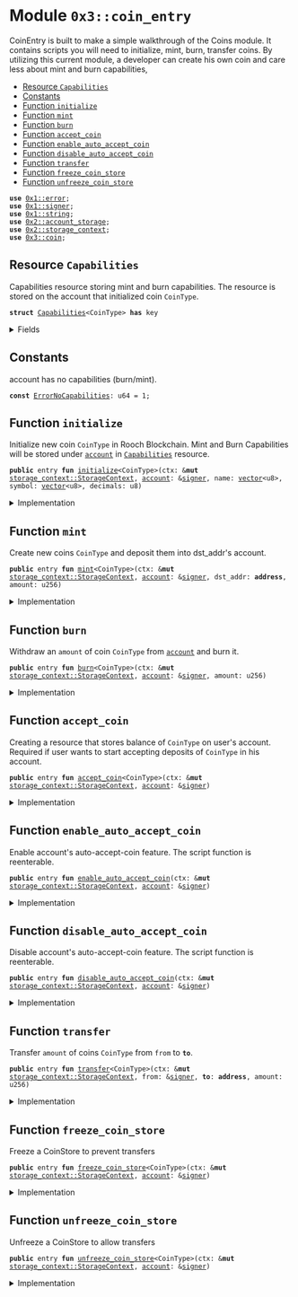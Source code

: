 
<a name="0x3_coin_entry"></a>

# Module `0x3::coin_entry`

CoinEntry is built to make a simple walkthrough of the Coins module.
It contains scripts you will need to initialize, mint, burn, transfer coins.
By utilizing this current module, a developer can create his own coin and care less about mint and burn capabilities,


-  [Resource `Capabilities`](#0x3_coin_entry_Capabilities)
-  [Constants](#@Constants_0)
-  [Function `initialize`](#0x3_coin_entry_initialize)
-  [Function `mint`](#0x3_coin_entry_mint)
-  [Function `burn`](#0x3_coin_entry_burn)
-  [Function `accept_coin`](#0x3_coin_entry_accept_coin)
-  [Function `enable_auto_accept_coin`](#0x3_coin_entry_enable_auto_accept_coin)
-  [Function `disable_auto_accept_coin`](#0x3_coin_entry_disable_auto_accept_coin)
-  [Function `transfer`](#0x3_coin_entry_transfer)
-  [Function `freeze_coin_store`](#0x3_coin_entry_freeze_coin_store)
-  [Function `unfreeze_coin_store`](#0x3_coin_entry_unfreeze_coin_store)


<pre><code><b>use</b> <a href="">0x1::error</a>;
<b>use</b> <a href="">0x1::signer</a>;
<b>use</b> <a href="">0x1::string</a>;
<b>use</b> <a href="">0x2::account_storage</a>;
<b>use</b> <a href="">0x2::storage_context</a>;
<b>use</b> <a href="coin.md#0x3_coin">0x3::coin</a>;
</code></pre>



<a name="0x3_coin_entry_Capabilities"></a>

## Resource `Capabilities`

Capabilities resource storing mint and burn capabilities.
The resource is stored on the account that initialized coin <code>CoinType</code>.


<pre><code><b>struct</b> <a href="coin_entry.md#0x3_coin_entry_Capabilities">Capabilities</a>&lt;CoinType&gt; <b>has</b> key
</code></pre>



<details>
<summary>Fields</summary>


<dl>
<dt>
<code>burn_cap: <a href="coin.md#0x3_coin_BurnCapability">coin::BurnCapability</a>&lt;CoinType&gt;</code>
</dt>
<dd>

</dd>
<dt>
<code>freeze_cap: <a href="coin.md#0x3_coin_FreezeCapability">coin::FreezeCapability</a>&lt;CoinType&gt;</code>
</dt>
<dd>

</dd>
<dt>
<code>mint_cap: <a href="coin.md#0x3_coin_MintCapability">coin::MintCapability</a>&lt;CoinType&gt;</code>
</dt>
<dd>

</dd>
</dl>


</details>

<a name="@Constants_0"></a>

## Constants


<a name="0x3_coin_entry_ErrorNoCapabilities"></a>

account has no capabilities (burn/mint).


<pre><code><b>const</b> <a href="coin_entry.md#0x3_coin_entry_ErrorNoCapabilities">ErrorNoCapabilities</a>: u64 = 1;
</code></pre>



<a name="0x3_coin_entry_initialize"></a>

## Function `initialize`

Initialize new coin <code>CoinType</code> in Rooch Blockchain.
Mint and Burn Capabilities will be stored under <code><a href="account.md#0x3_account">account</a></code> in <code><a href="coin_entry.md#0x3_coin_entry_Capabilities">Capabilities</a></code> resource.


<pre><code><b>public</b> entry <b>fun</b> <a href="coin_entry.md#0x3_coin_entry_initialize">initialize</a>&lt;CoinType&gt;(ctx: &<b>mut</b> <a href="_StorageContext">storage_context::StorageContext</a>, <a href="account.md#0x3_account">account</a>: &<a href="">signer</a>, name: <a href="">vector</a>&lt;u8&gt;, symbol: <a href="">vector</a>&lt;u8&gt;, decimals: u8)
</code></pre>



<details>
<summary>Implementation</summary>


<pre><code><b>public</b> entry <b>fun</b> <a href="coin_entry.md#0x3_coin_entry_initialize">initialize</a>&lt;CoinType&gt;(
    ctx: &<b>mut</b> StorageContext,
    <a href="account.md#0x3_account">account</a>: &<a href="">signer</a>,
    name: <a href="">vector</a>&lt;u8&gt;,
    symbol: <a href="">vector</a>&lt;u8&gt;,
    decimals: u8,
) {
    <b>let</b> (burn_cap, freeze_cap, mint_cap) = <a href="coin.md#0x3_coin_initialize">coin::initialize</a>&lt;CoinType&gt;(
        ctx,
        <a href="account.md#0x3_account">account</a>,
        <a href="_utf8">string::utf8</a>(name),
        <a href="_utf8">string::utf8</a>(symbol),
        decimals,
    );

    <a href="_global_move_to">account_storage::global_move_to</a>(ctx, <a href="account.md#0x3_account">account</a>, <a href="coin_entry.md#0x3_coin_entry_Capabilities">Capabilities</a>&lt;CoinType&gt; {
        burn_cap,
        freeze_cap,
        mint_cap
    });
}
</code></pre>



</details>

<a name="0x3_coin_entry_mint"></a>

## Function `mint`

Create new coins <code>CoinType</code> and deposit them into dst_addr's account.


<pre><code><b>public</b> entry <b>fun</b> <a href="coin_entry.md#0x3_coin_entry_mint">mint</a>&lt;CoinType&gt;(ctx: &<b>mut</b> <a href="_StorageContext">storage_context::StorageContext</a>, <a href="account.md#0x3_account">account</a>: &<a href="">signer</a>, dst_addr: <b>address</b>, amount: u256)
</code></pre>



<details>
<summary>Implementation</summary>


<pre><code><b>public</b> entry <b>fun</b> <a href="coin_entry.md#0x3_coin_entry_mint">mint</a>&lt;CoinType&gt;(
    ctx: &<b>mut</b> StorageContext,
    <a href="account.md#0x3_account">account</a>: &<a href="">signer</a>,
    dst_addr: <b>address</b>,
    amount: u256,
) {
    <b>let</b> account_addr = <a href="_address_of">signer::address_of</a>(<a href="account.md#0x3_account">account</a>);

    <b>assert</b>!(
        <a href="_global_exists">account_storage::global_exists</a>&lt;<a href="coin_entry.md#0x3_coin_entry_Capabilities">Capabilities</a>&lt;CoinType&gt;&gt;(ctx, account_addr),
        <a href="_not_found">error::not_found</a>(<a href="coin_entry.md#0x3_coin_entry_ErrorNoCapabilities">ErrorNoCapabilities</a>),
    );

    <b>let</b> cap = <a href="_global_move_from">account_storage::global_move_from</a>&lt;<a href="coin_entry.md#0x3_coin_entry_Capabilities">Capabilities</a>&lt;CoinType&gt;&gt;(ctx, account_addr);
    // <b>let</b> cap = <a href="_global_borrow">account_storage::global_borrow</a>&lt;<a href="coin_entry.md#0x3_coin_entry_Capabilities">Capabilities</a>&lt;CoinType&gt;&gt;(ctx, account_addr);
    <b>let</b> coins_minted = <a href="coin.md#0x3_coin_mint">coin::mint</a>(ctx, amount, &cap.mint_cap);
    <a href="coin.md#0x3_coin_deposit">coin::deposit</a>(ctx, dst_addr, coins_minted);
    <a href="_global_move_to">account_storage::global_move_to</a>&lt;<a href="coin_entry.md#0x3_coin_entry_Capabilities">Capabilities</a>&lt;CoinType&gt;&gt;(ctx, <a href="account.md#0x3_account">account</a>, cap)
}
</code></pre>



</details>

<a name="0x3_coin_entry_burn"></a>

## Function `burn`

Withdraw an <code>amount</code> of coin <code>CoinType</code> from <code><a href="account.md#0x3_account">account</a></code> and burn it.


<pre><code><b>public</b> entry <b>fun</b> <a href="coin_entry.md#0x3_coin_entry_burn">burn</a>&lt;CoinType&gt;(ctx: &<b>mut</b> <a href="_StorageContext">storage_context::StorageContext</a>, <a href="account.md#0x3_account">account</a>: &<a href="">signer</a>, amount: u256)
</code></pre>



<details>
<summary>Implementation</summary>


<pre><code><b>public</b> entry <b>fun</b> <a href="coin_entry.md#0x3_coin_entry_burn">burn</a>&lt;CoinType&gt;(
    ctx: &<b>mut</b> StorageContext,
    <a href="account.md#0x3_account">account</a>: &<a href="">signer</a>,
    amount: u256,
) {
    <b>let</b> account_addr = <a href="_address_of">signer::address_of</a>(<a href="account.md#0x3_account">account</a>);

    <b>assert</b>!(
        <a href="_global_exists">account_storage::global_exists</a>&lt;<a href="coin_entry.md#0x3_coin_entry_Capabilities">Capabilities</a>&lt;CoinType&gt;&gt;(ctx, account_addr),
        <a href="_not_found">error::not_found</a>(<a href="coin_entry.md#0x3_coin_entry_ErrorNoCapabilities">ErrorNoCapabilities</a>),
    );

    // <b>let</b> cap = <a href="_global_borrow">account_storage::global_borrow</a>&lt;<a href="coin_entry.md#0x3_coin_entry_Capabilities">Capabilities</a>&lt;CoinType&gt;&gt;(ctx, account_addr);
    <b>let</b> cap = <a href="_global_move_from">account_storage::global_move_from</a>&lt;<a href="coin_entry.md#0x3_coin_entry_Capabilities">Capabilities</a>&lt;CoinType&gt;&gt;(ctx, account_addr);
    <b>let</b> to_burn = <a href="coin.md#0x3_coin_withdraw">coin::withdraw</a>&lt;CoinType&gt;(ctx, <a href="account.md#0x3_account">account</a>, amount);
    <a href="coin.md#0x3_coin_burn">coin::burn</a>&lt;CoinType&gt;(ctx, to_burn, &cap.burn_cap);
    <a href="_global_move_to">account_storage::global_move_to</a>&lt;<a href="coin_entry.md#0x3_coin_entry_Capabilities">Capabilities</a>&lt;CoinType&gt;&gt;(ctx, <a href="account.md#0x3_account">account</a>, cap);
}
</code></pre>



</details>

<a name="0x3_coin_entry_accept_coin"></a>

## Function `accept_coin`

Creating a resource that stores balance of <code>CoinType</code> on user's account.
Required if user wants to start accepting deposits of <code>CoinType</code> in his account.


<pre><code><b>public</b> entry <b>fun</b> <a href="coin_entry.md#0x3_coin_entry_accept_coin">accept_coin</a>&lt;CoinType&gt;(ctx: &<b>mut</b> <a href="_StorageContext">storage_context::StorageContext</a>, <a href="account.md#0x3_account">account</a>: &<a href="">signer</a>)
</code></pre>



<details>
<summary>Implementation</summary>


<pre><code><b>public</b> entry <b>fun</b> <a href="coin_entry.md#0x3_coin_entry_accept_coin">accept_coin</a>&lt;CoinType&gt;(ctx: &<b>mut</b> StorageContext, <a href="account.md#0x3_account">account</a>: &<a href="">signer</a>) {
    <a href="coin.md#0x3_coin_do_accept_coin">coin::do_accept_coin</a>&lt;CoinType&gt;(ctx, <a href="account.md#0x3_account">account</a>)
}
</code></pre>



</details>

<a name="0x3_coin_entry_enable_auto_accept_coin"></a>

## Function `enable_auto_accept_coin`

Enable account's auto-accept-coin feature.
The script function is reenterable.


<pre><code><b>public</b> entry <b>fun</b> <a href="coin_entry.md#0x3_coin_entry_enable_auto_accept_coin">enable_auto_accept_coin</a>(ctx: &<b>mut</b> <a href="_StorageContext">storage_context::StorageContext</a>, <a href="account.md#0x3_account">account</a>: &<a href="">signer</a>)
</code></pre>



<details>
<summary>Implementation</summary>


<pre><code><b>public</b> entry <b>fun</b> <a href="coin_entry.md#0x3_coin_entry_enable_auto_accept_coin">enable_auto_accept_coin</a>(ctx: &<b>mut</b> StorageContext, <a href="account.md#0x3_account">account</a>: &<a href="">signer</a>) {
    <a href="coin.md#0x3_coin_set_auto_accept_coin">coin::set_auto_accept_coin</a>(ctx, <a href="account.md#0x3_account">account</a>, <b>true</b>)
}
</code></pre>



</details>

<a name="0x3_coin_entry_disable_auto_accept_coin"></a>

## Function `disable_auto_accept_coin`

Disable account's auto-accept-coin feature.
The script function is reenterable.


<pre><code><b>public</b> entry <b>fun</b> <a href="coin_entry.md#0x3_coin_entry_disable_auto_accept_coin">disable_auto_accept_coin</a>(ctx: &<b>mut</b> <a href="_StorageContext">storage_context::StorageContext</a>, <a href="account.md#0x3_account">account</a>: &<a href="">signer</a>)
</code></pre>



<details>
<summary>Implementation</summary>


<pre><code><b>public</b> entry <b>fun</b> <a href="coin_entry.md#0x3_coin_entry_disable_auto_accept_coin">disable_auto_accept_coin</a>(ctx: &<b>mut</b> StorageContext, <a href="account.md#0x3_account">account</a>: &<a href="">signer</a>) {
    <a href="coin.md#0x3_coin_set_auto_accept_coin">coin::set_auto_accept_coin</a>(ctx, <a href="account.md#0x3_account">account</a>, <b>false</b>);
}
</code></pre>



</details>

<a name="0x3_coin_entry_transfer"></a>

## Function `transfer`

Transfer <code>amount</code> of coins <code>CoinType</code> from <code>from</code> to <code><b>to</b></code>.


<pre><code><b>public</b> entry <b>fun</b> <a href="coin_entry.md#0x3_coin_entry_transfer">transfer</a>&lt;CoinType&gt;(ctx: &<b>mut</b> <a href="_StorageContext">storage_context::StorageContext</a>, from: &<a href="">signer</a>, <b>to</b>: <b>address</b>, amount: u256)
</code></pre>



<details>
<summary>Implementation</summary>


<pre><code><b>public</b> entry <b>fun</b> <a href="coin_entry.md#0x3_coin_entry_transfer">transfer</a>&lt;CoinType&gt;(
    ctx: &<b>mut</b> StorageContext,
    from: &<a href="">signer</a>,
    <b>to</b>: <b>address</b>,
    amount: u256,
) {
    <a href="coin.md#0x3_coin_transfer">coin::transfer</a>&lt;CoinType&gt;(ctx, from, <b>to</b>, amount)
}
</code></pre>



</details>

<a name="0x3_coin_entry_freeze_coin_store"></a>

## Function `freeze_coin_store`

Freeze a CoinStore to prevent transfers


<pre><code><b>public</b> entry <b>fun</b> <a href="coin_entry.md#0x3_coin_entry_freeze_coin_store">freeze_coin_store</a>&lt;CoinType&gt;(ctx: &<b>mut</b> <a href="_StorageContext">storage_context::StorageContext</a>, <a href="account.md#0x3_account">account</a>: &<a href="">signer</a>)
</code></pre>



<details>
<summary>Implementation</summary>


<pre><code><b>public</b> entry <b>fun</b> <a href="coin_entry.md#0x3_coin_entry_freeze_coin_store">freeze_coin_store</a>&lt;CoinType&gt;(
    ctx: &<b>mut</b> StorageContext,
    <a href="account.md#0x3_account">account</a>: &<a href="">signer</a>
) {
    <b>let</b> account_addr = <a href="_address_of">signer::address_of</a>(<a href="account.md#0x3_account">account</a>);
    <b>assert</b>!(
        <a href="_global_exists">account_storage::global_exists</a>&lt;<a href="coin_entry.md#0x3_coin_entry_Capabilities">Capabilities</a>&lt;CoinType&gt;&gt;(ctx, account_addr),
        <a href="_not_found">error::not_found</a>(<a href="coin_entry.md#0x3_coin_entry_ErrorNoCapabilities">ErrorNoCapabilities</a>),
    );
    // <b>let</b> cap = <a href="_global_borrow">account_storage::global_borrow</a>&lt;<a href="coin_entry.md#0x3_coin_entry_Capabilities">Capabilities</a>&lt;CoinType&gt;&gt;(ctx, account_addr);
    <b>let</b> cap = <a href="_global_move_from">account_storage::global_move_from</a>&lt;<a href="coin_entry.md#0x3_coin_entry_Capabilities">Capabilities</a>&lt;CoinType&gt;&gt;(ctx, account_addr);
    <a href="coin.md#0x3_coin_freeze_coin_store">coin::freeze_coin_store</a>(ctx, account_addr, &cap.freeze_cap);
    <a href="_global_move_to">account_storage::global_move_to</a>&lt;<a href="coin_entry.md#0x3_coin_entry_Capabilities">Capabilities</a>&lt;CoinType&gt;&gt;(ctx, <a href="account.md#0x3_account">account</a>, cap)
}
</code></pre>



</details>

<a name="0x3_coin_entry_unfreeze_coin_store"></a>

## Function `unfreeze_coin_store`

Unfreeze a CoinStore to allow transfers


<pre><code><b>public</b> entry <b>fun</b> <a href="coin_entry.md#0x3_coin_entry_unfreeze_coin_store">unfreeze_coin_store</a>&lt;CoinType&gt;(ctx: &<b>mut</b> <a href="_StorageContext">storage_context::StorageContext</a>, <a href="account.md#0x3_account">account</a>: &<a href="">signer</a>)
</code></pre>



<details>
<summary>Implementation</summary>


<pre><code><b>public</b> entry <b>fun</b> <a href="coin_entry.md#0x3_coin_entry_unfreeze_coin_store">unfreeze_coin_store</a>&lt;CoinType&gt;(
    ctx: &<b>mut</b> StorageContext,
    <a href="account.md#0x3_account">account</a>: &<a href="">signer</a>
) {
    <b>let</b> account_addr = <a href="_address_of">signer::address_of</a>(<a href="account.md#0x3_account">account</a>);
    <b>assert</b>!(
        <a href="_global_exists">account_storage::global_exists</a>&lt;<a href="coin_entry.md#0x3_coin_entry_Capabilities">Capabilities</a>&lt;CoinType&gt;&gt;(ctx, account_addr),
        <a href="_not_found">error::not_found</a>(<a href="coin_entry.md#0x3_coin_entry_ErrorNoCapabilities">ErrorNoCapabilities</a>),
    );
    <b>let</b> cap = <a href="_global_move_from">account_storage::global_move_from</a>&lt;<a href="coin_entry.md#0x3_coin_entry_Capabilities">Capabilities</a>&lt;CoinType&gt;&gt;(ctx, account_addr);
    // <b>let</b> cap = <a href="_global_borrow">account_storage::global_borrow</a>&lt;<a href="coin_entry.md#0x3_coin_entry_Capabilities">Capabilities</a>&lt;CoinType&gt;&gt;(ctx, account_addr);
    <a href="coin.md#0x3_coin_unfreeze_coin_store">coin::unfreeze_coin_store</a>(ctx, account_addr, &cap.freeze_cap);
    <a href="_global_move_to">account_storage::global_move_to</a>&lt;<a href="coin_entry.md#0x3_coin_entry_Capabilities">Capabilities</a>&lt;CoinType&gt;&gt;(ctx, <a href="account.md#0x3_account">account</a>, cap)
}
</code></pre>



</details>
